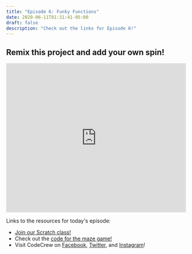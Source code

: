 ```yaml
---
title: "Episode 6: Funky Functions"
date: 2020-06-11T01:31:41-05:00
draft: false
description: "Check out the links for Episode 6!"
---
```


## Remix this project and add your own spin!

<iframe src="https://scratch.mit.edu/projects/403965262/embed" allowtransparency="true" width="485" height="402" frameborder="0" scrolling="no" allowfullscreen></iframe>

Links to the resources for today's episode:

- [Join our Scratch class!](http://scratch.mit.edu/signup/kkh9venfj)
- Check out the [code for the maze game!](https://scratch.mit.edu/projects/403965262)
- Visit CodeCrew on [Facebook](https://www.facebook.com/codecreworg/), [Twitter](https://twitter.com/_codecrew), and [Instagram](https://www.instagram.com/_codecrew)!